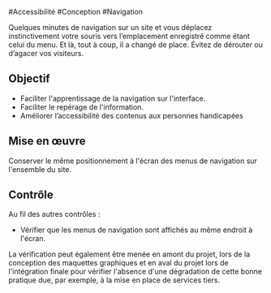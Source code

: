 
#Accessibilité #Conception #Navigation

Quelques minutes de navigation sur un site et vous déplacez instinctivement votre souris vers l’emplacement enregistré comme étant celui du menu. Et là, tout à coup, il a changé de place. Évitez de dérouter ou d’agacer vos visiteurs.


## Objectif

* Faciliter l'apprentissage de la navigation sur l'interface.
* Faciliter le repérage de l'information.
* Améliorer l’accessibilité des contenus aux personnes handicapées

## Mise en œuvre

Conserver le même positionnement à l'écran des menus de navigation sur l'ensemble du site.

## Contrôle

Au fil des autres contrôles :

* Vérifier que les menus de navigation sont affichés au même endroit à l'écran.

La vérification peut également être menée en amont du projet, lors de la conception des maquettes graphiques et en aval du projet lors de l'intégration finale pour vérifier l'absence d'une dégradation de cette bonne pratique due, par exemple, à la mise en place de services tiers.

